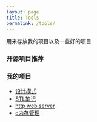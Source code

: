 ```yaml
---
layout: page
title: Tools
permalink: /tools/
---
```


 用来存放我的项目以及一些好的项目



### 开源项目推荐







### 我的项目

- [设计模式](https://github.com/li54426/Design_patterns_cpp)
- [STL笔记](https://github.com/li54426/STL_Notes)
- [http web server](https://github.com/li54426/tinywebserver)
- [c内存管理]()



